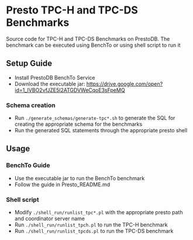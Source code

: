 # Presto TPC-H and TPC-DS Benchmarks
Source code for TPC-H and TPC-DS Benchmarks on PrestoDB. The benchmark can be executed using BenchTo or using shell script to run it

## Setup Guide

- Install PrestoDB BenchTo Service
- Download the executable jar: https://drive.google.com/open?id=1_IVBO2vfJZE5l2ATGDVWeCqoE3sFpeMQ 

### Schema creation
- Run `./generate_schemas/generate-tpc*.sh` to generate the SQL for creating the appropriate schema for the benchmarks
- Run the generated SQL statements through the appropriate presto shell

## Usage

### BenchTo Guide
- Use the executable jar to run the BenchTo benchmark
- Follow the guide in Presto_README.md

### Shell script
- Modify `./shell_run/runlist_tpc*.pl` with the appropriate presto path and coordinator server name
- Run `./shell_run/runlist_tpch.pl` to run the TPC-H benchmark 
- Run `./shell_run/runlist_tpcds.pl` to run the TPC-DS benchmark 
